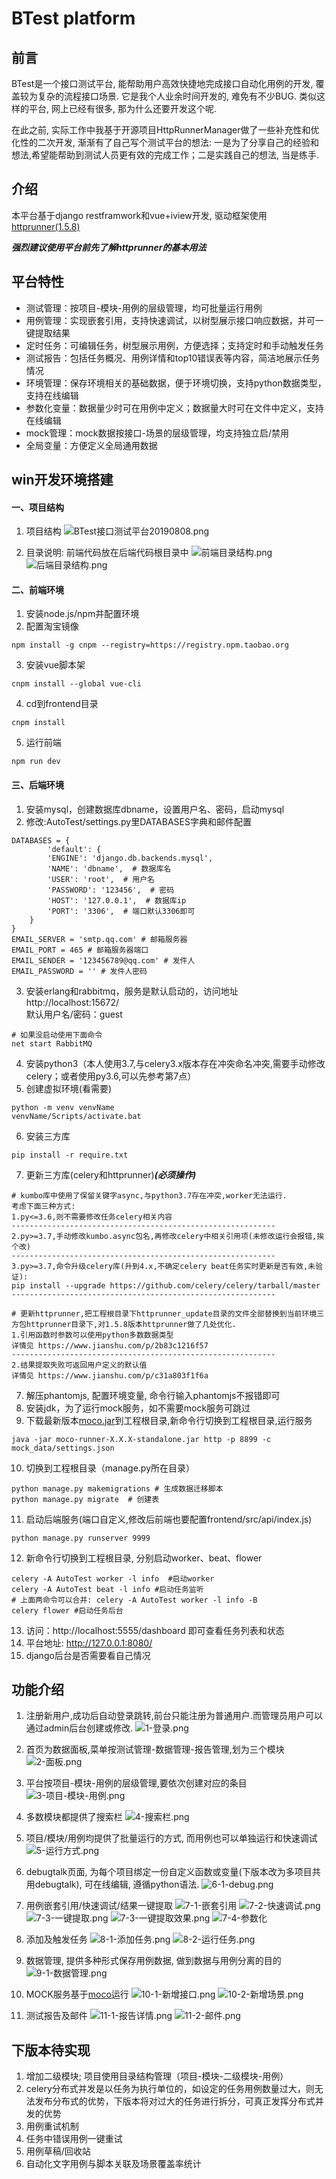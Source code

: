 BTest platform
==========
前言
----------
BTest是一个接口测试平台, 能帮助用户高效快捷地完成接口自动化用例的开发, 覆盖较为复杂的流程接口场景. 它是我个人业余时间开发的, 难免有不少BUG. 类似这样的平台, 网上已经有很多, 那为什么还要开发这个呢.

在此之前, 实际工作中我基于开源项目HttpRunnerManager做了一些补充性和优化性的二次开发, 渐渐有了自己写个测试平台的想法: 一是为了分享自己的经验和想法,希望能帮助到测试人员更有效的完成工作；二是实践自己的想法, 当是练手.

介绍
-----------
本平台基于django restframwork和vue+iview开发, 驱动框架使用[httprunner(1.5.8)
](https://v1.httprunner.org/) 

***强烈建议使用平台前先了解httprunner的基本用法***

平台特性
------------
- 测试管理：按项目-模块-用例的层级管理，均可批量运行用例
- 用例管理：实现嵌套引用，支持快速调试，以树型展示接口响应数据，并可一键提取结果
- 定时任务：可编辑任务，树型展示用例，方便选择；支持定时和手动触发任务
- 测试报告：包括任务概况、用例详情和top10错误表等内容，简洁地展示任务情况
- 环境管理：保存环境相关的基础数据，便于环境切换，支持python数据类型，支持在线编辑
- 参数化变量：数据量少时可在用例中定义；数据量大时可在文件中定义，支持在线编辑
- mock管理：mock数据按接口-场景的层级管理，均支持独立启/禁用
- 全局变量：方便定义全局通用数据

win开发环境搭建
--------
#### 一、项目结构
1. 项目结构
![BTest接口测试平台20190808.png](https://images.gitee.com/uploads/images/2020/0327/120147_0b3e8204_5217681.png)


2. 目录说明: 前端代码放在后端代码根目录中
![前端目录结构.png](https://images.gitee.com/uploads/images/2020/0327/120148_b158175c_5217681.png)
![后端目录结构.png](https://images.gitee.com/uploads/images/2020/0327/120148_03207018_5217681.png)

#### 二、前端环境
1. 安装node.js/npm并配置环境
2. 配置淘宝镜像 
```
npm install -g cnpm --registry=https://registry.npm.taobao.org
```
3. 安装vue脚本架 
```
cnpm install --global vue-cli
```
4. cd到frontend目录
```
cnpm install
```
5. 运行前端 
```
npm run dev
```

#### 三、后端环境
1. 安装mysql，创建数据库dbname，设置用户名、密码，启动mysql
2. 修改:AutoTest/settings.py里DATABASES字典和邮件配置
```
DATABASES = {
        'default': {
        'ENGINE': 'django.db.backends.mysql',
        'NAME': 'dbname',  # 数据库名
        'USER': 'root',  # 用户名
        'PASSWORD': '123456',  # 密码
        'HOST': '127.0.0.1',  # 数据库ip
        'PORT': '3306',  # 端口默认3306即可
    }
}
EMAIL_SERVER = 'smtp.qq.com' # 邮箱服务器
EMAIL_PORT = 465 # 邮箱服务器端口
EMAIL_SENDER = '123456789@qq.com' # 发件人
EMAIL_PASSWORD = '' # 发件人密码
```
3. 安装erlang和rabbitmq，服务是默认启动的，访问地址 http://localhost:15672/  
默认用户名/密码：guest
```
# 如果没启动使用下面命令
net start RabbitMQ
```
4. 安装python3（本人使用3.7,与celery3.x版本存在冲突命名冲突,需要手动修改celery；或者使用py3.6,可以先参考第7点）
5. 创建虚拟环境(看需要)
```
python -m venv venvName
venvName/Scripts/activate.bat
```
6. 安装三方库
```
pip install -r require.txt
```
7. 更新三方库(celery和httprunner)***(必须操作)***
```
# kumbo库中使用了保留关键字async,与python3.7存在冲突,worker无法运行.
考虑下面三种方式:
1.py<=3.6,则不需要修改任务celery相关内容
-----------------------------------------------------------
2.py>=3.7,手动修改kumbo.async包名,再修改celery中相关引用项(未修改运行会报错,挨个改)
-----------------------------------------------------------
3.py>=3.7,命令升级celery库(升到4.x,不确定celery beat任务实时更新是否有效,未验证):
pip install --upgrade https://github.com/celery/celery/tarball/master
-----------------------------------------------------------

# 更新httprunner,把工程根目录下httprunner_update目录的文件全部替换到当前环境三方包httprunner目录下,对1.5.8版本httprunner做了几处优化.
1.引用函数时参数可以使用python多数数据类型 
详情见 https://www.jianshu.com/p/2b83c1216f57
-----------------------------------------------------------
2.结果提取失败可返回用户定义的默认值 
详情见 https://www.jianshu.com/p/c31a803f1f6a
```
7. 解压phantomjs, 配置环境变量, 命令行输入phantomjs不报错即可
8. 安装jdk，为了运行mock服务，如不需要mock服务可跳过
9. 下载最新版本[moco.jar](https://repo1.maven.org/maven2/com/github/dreamhead/moco-runner/1.1.0/)到工程根目录,新命令行切换到工程根目录,运行服务
```
java -jar moco-runner-X.X.X-standalone.jar http -p 8899 -c mock_data/settings.json
```
10. 切换到工程根目录（manage.py所在目录）
```
python manage.py makemigrations # 生成数据迁移脚本
python manage.py migrate  # 创建表
```
11. 启动后端服务(端口自定义,修改后前端也要配置frontend/src/api/index.js)
```
python manage.py runserver 9999
```
12. 新命令行切换到工程根目录, 分别启动worker、beat、flower
```
celery -A AutoTest worker -l info  #启动worker
celery -A AutoTest beat -l info #启动任务监听
# 上面两命令可以合并: celery -A AutoTest worker -l info -B
celery flower #启动任务后台
```
13. 访问：http://localhost:5555/dashboard 即可查看任务列表和状态
14. 平台地址: http://127.0.0.1:8080/ 
15. django后台是否需要看自己情况

功能介绍
--------
1.  注册新用户,成功后自动登录跳转,前台只能注册为普通用户.而管理员用户可以通过admin后台创建或修改.
![1-登录.png](https://images.gitee.com/uploads/images/2020/0327/120148_a584db28_5217681.png)

2. 首页为数据面板,菜单按测试管理-数据管理-报告管理,划为三个模块
![2-面板.png](https://images.gitee.com/uploads/images/2020/0327/120148_cba05a24_5217681.png)

3. 平台按项目-模块-用例的层级管理,要依次创建对应的条目
![3-项目-模块-用例.png](https://images.gitee.com/uploads/images/2020/0327/120148_84670858_5217681.png)

4. 多数模块都提供了搜索栏
![4-搜索栏.png](https://images.gitee.com/uploads/images/2020/0327/120148_11530f27_5217681.png)

5. 项目/模块/用例均提供了批量运行的方式, 而用例也可以单独运行和快速调试
![5-运行方式.png](https://images.gitee.com/uploads/images/2020/0327/120148_ecefbca9_5217681.png)

6. debugtalk页面, 为每个项目绑定一份自定义函数或变量(下版本改为多项目共用debugtalk), 可在线编辑, 遵循python语法.
![6-1-debug.png](https://images.gitee.com/uploads/images/2020/0327/120148_bd07778d_5217681.png)

7. 用例嵌套引用/快速调试/结果一键提取
![7-1-嵌套引用](https://images.gitee.com/uploads/images/2020/0327/120148_5042f184_5217681.png)
![7-2-快速调试.png](https://images.gitee.com/uploads/images/2020/0327/120148_ed0e465a_5217681.png)
![7-3-一键提取.png](https://images.gitee.com/uploads/images/2020/0327/120148_3d513828_5217681.png)
![7-3-一键提取效果.png](https://images.gitee.com/uploads/images/2020/0327/120149_17f51665_5217681.png)
![7-4-参数化](https://images.gitee.com/uploads/images/2020/0502/215227_8ade8aad_5217681.png "7-4-params-usage.png")

8. 添加及触发任务
![8-1-添加任务.png](https://images.gitee.com/uploads/images/2020/0327/120148_f6321c37_5217681.png)
![8-2-运行任务.png](https://images.gitee.com/uploads/images/2020/0327/120149_007cf974_5217681.png)

9. 数据管理, 提供多种形式保存用例数据, 做到数据与用例分离的目的
![9-1-数据管理.png](https://images.gitee.com/uploads/images/2020/0327/120149_9ce809e1_5217681.png)

10. MOCK服务基于[moco](https://github.com/dreamhead/moco)运行
![10-1-新增接口.png](https://images.gitee.com/uploads/images/2020/0327/120149_16fe9742_5217681.png)
![10-2-新增场景.png](https://images.gitee.com/uploads/images/2020/0327/120149_b1e33eff_5217681.png)

11. 测试报告及邮件
![11-1-报告详情.png](https://images.gitee.com/uploads/images/2020/0327/120149_eb22d2a0_5217681.png)
![11-2-邮件.png](https://images.gitee.com/uploads/images/2020/0327/120149_a972de04_5217681.png)

下版本待实现
------
1. 增加二级模块; 项目使用目录结构管理（项目-模块-二级模块-用例）
2. celery分布式并发是以任务为执行单位的，如设定的任务用例数量过大，则无法发布分布式的优势，下版本将对过大的任务进行拆分，可真正发挥分布式并发的优势
3. 用例重试机制
4. 任务中错误用例一键重试
5. 用例草稿/回收站
6. 自动化文字用例与脚本关联及场景覆盖率统计